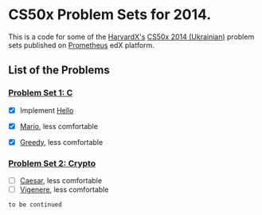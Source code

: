 # CS50x Problem Sets for 2014.

This is a code for some of the [HarvardX's](https://www.edx.org/school/harvardx) [CS50x 2014 (Ukrainian)](https://courses.prometheus.org.ua/courses/Prometheus/CS50/2016_T1/about) problem sets published on [Prometheus](https://prometheus.org.ua/) edX platform.



## List of the Problems

### [Problem Set 1: C](http://docs.cs50.net/2017/x/psets/1/pset1.html)

  * [x] Implement [Hello](http://docs.cs50.net/problems/hello/hello.html)
  * [x] [Mario](http://docs.cs50.net/problems/mario/less/mario.html), less comfortable
  * [x] [Greedy](http://docs.cs50.net/problems/greedy/greedy.html), less comfortable


### [Problem Set 2: Crypto](http://docs.cs50.net/2017/x/psets/2/pset2.html)

  * [ ] [Caesar](http://docs.cs50.net/problems/caesar/caesar.html), less comfortable
  * [ ] [Vigenere](http://docs.cs50.net/problems/vigenere/vigenere.html), less comfortable

`to be continued`
